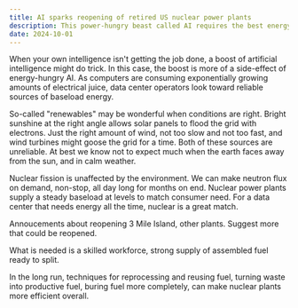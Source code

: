 ```yaml
---
title: AI sparks reopening of retired US nuclear power plants
description: This power-hungry beast called AI requires the best energy source.
date: 2024-10-01
---
```


When your own intelligence isn't getting the job done, a boost of artificial intelligence might do trick. In this case, the boost is more of a side-effect of energy-hungry AI. As computers are consuming exponentially growing amounts of electrical juice, data center operators look toward reliable sources of baseload energy.

So-called "renewables" may be wonderful when conditions are right. Bright sunshine at the right angle allows solar panels to flood the grid with electrons. Just the right amount of wind, not too slow and not too fast, and wind turbines might goose the grid for a time. Both of these sources are unreliable. At best we know not to expect much when the earth faces away from the sun, and in calm weather.

Nuclear fission is unaffected by the environment. We can make neutron flux on demand, non-stop, all day long for months on end. Nuclear power plants supply a steady baseload at levels to match consumer need. For a data center that needs energy all the time, nuclear is a great match.

Annoucements about reopening 3 Mile Island, other plants. Suggest more that could be reopened.

What is needed is a skilled workforce, strong supply of assembled fuel ready to split.

In the long run, techniques for reprocessing and reusing fuel, turning waste into productive fuel, buring fuel more completely, can make nuclear plants more efficient overall.
